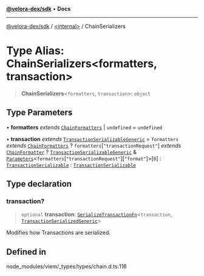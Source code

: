 [**@velora-dex/sdk**](../../README.md) • **Docs**

***

[@velora-dex/sdk](../../globals.md) / [\<internal\>](../README.md) / ChainSerializers

# Type Alias: ChainSerializers\<formatters, transaction\>

> **ChainSerializers**\<`formatters`, `transaction`\>: `object`

## Type Parameters

• **formatters** *extends* [`ChainFormatters`](ChainFormatters.md) \| `undefined` = `undefined`

• **transaction** *extends* [`TransactionSerializableGeneric`](TransactionSerializableGeneric.md) = `formatters` *extends* [`ChainFormatters`](ChainFormatters.md) ? `formatters`\[`"transactionRequest"`\] *extends* [`ChainFormatter`](ChainFormatter.md) ? [`TransactionSerializableGeneric`](TransactionSerializableGeneric.md) & [`Parameters`](Parameters.md)\<`formatters`\[`"transactionRequest"`\]\[`"format"`\]\>\[`0`\] : [`TransactionSerializable`](TransactionSerializable.md) : [`TransactionSerializable`](TransactionSerializable.md)

## Type declaration

### transaction?

> `optional` **transaction**: [`SerializeTransactionFn`](SerializeTransactionFn.md)\<`transaction`, [`TransactionSerializedGeneric`](TransactionSerializedGeneric.md)\>

Modifies how Transactions are serialized.

## Defined in

node\_modules/viem/\_types/types/chain.d.ts:116
